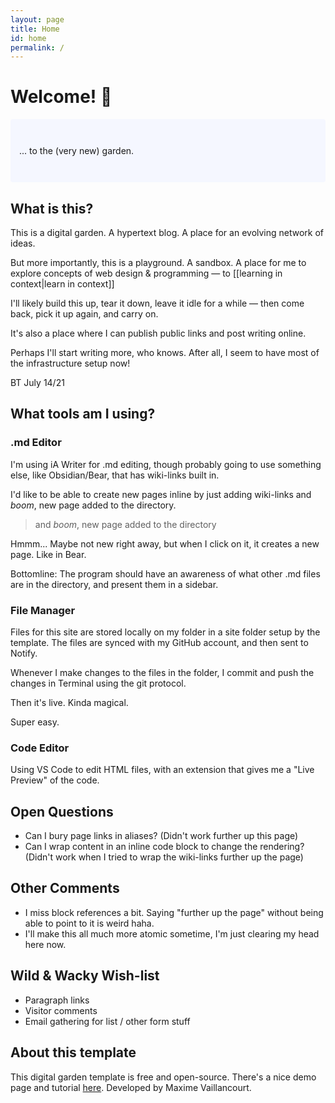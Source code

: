 ```yaml
---
layout: page
title: Home
id: home
permalink: /
---
```


# Welcome! 🌱

<p style="padding: 3em 1em; background: #f5f7ff; border-radius: 4px;">
 ... to the (very new) garden.
</p>

## What is this?

This is a digital garden. A hypertext blog. A place for an evolving network of ideas.

But more importantly, this is a playground. A sandbox. A place for me to explore concepts of web design & programming — to [[learning in context|learn in context]]

I'll likely build this up, tear it down, leave it idle for a while — then come back, pick it up again, and carry on.

It's also a place where I can publish public links and post writing online. 

Perhaps I'll start writing more, who knows. After all, I seem to have most of the infrastructure setup now!

BT July 14/21

## What tools am I using?

### .md Editor

I'm using iA Writer for .md editing, though probably going to use something else, like Obsidian/Bear, that has wiki-links built in.

I'd like to be able to create new pages inline by just adding wiki-links and *boom*, new page added to the directory.

> and *boom*, new page added to the directory

Hmmm... Maybe not new right away, but when I click on it, it creates a new page. Like in Bear.

Bottomline: The program should have an awareness of what other .md files are in the directory, and present them in a sidebar.

### File Manager

Files for this site are stored locally on my folder in a site folder setup by the template. The files are synced with my GitHub account, and then sent to Notify.

Whenever I make changes to the files in the folder, I commit and push the changes in Terminal using the git protocol. 

Then it's live. Kinda magical.

Super easy.

### Code Editor

Using VS Code to edit HTML files, with an extension that gives me a "Live Preview" of the code.

## Open Questions

- Can I bury page links in aliases? (Didn't work further up this page)
- Can I wrap content in an inline code block to change the rendering? (Didn't work when I tried to wrap the wiki-links further up the page)

## Other Comments

- I miss block references a bit. Saying "further up the page" without being able to point to it is weird haha.
- I'll make this all much more atomic sometime, I'm just clearing my head here now.

## Wild & Wacky Wish-list

- Paragraph links
- Visitor comments
- Email gathering for list / other form stuff

## About this template

This digital garden template is free and open-source. There's a nice demo page and tutorial [here](https://maximevaillancourt.com/blog/setting-up-your-own-digital-garden-with-jekyll). Developed by Maxime Vaillancourt.

<style>
  .wrapper {
    max-width: 46em;
  }
</style>
